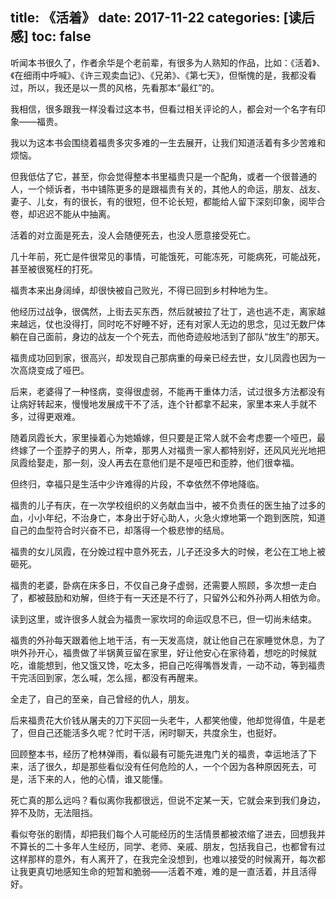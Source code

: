 title: 《活着》
date: 2017-11-22
categories: [读后感]
toc: false
---

听闻本书很久了，作者余华是个老前辈，有很多为人熟知的作品，比如：《活着》、《在细雨中呼喊》、《许三观卖血记》、《兄弟》、《第七天》，但惭愧的是，我都没看过，所以，我还是以一贯的风格，先看那本“最红”的。

我相信，很多跟我一样没看过这本书，但看过相关评论的人，都会对一个名字有印象——福贵。

我以为这本书会围绕着福贵多灾多难的一生去展开，让我们知道活着有多少苦难和烦恼。

但我低估了它，甚至，你会觉得整本书里福贵只是一个配角，或者一个很普通的人，一个倾诉者，书中铺陈更多的是跟福贵有关的，其他人的命运，朋友、战友、妻子、儿女，有的很长，有的很短，但不论长短，都能给人留下深刻印象，阅毕合卷，却迟迟不能从中抽离。

活着的对立面是死去，没人会随便死去，也没人愿意接受死亡。

几十年前，死亡是件很常见的事情，可能饿死，可能冻死，可能病死，可能战死，甚至被很冤枉的打死。

福贵本来出身阔绰，却很快被自己败光，不得已回到乡村种地为生。

他经历过战争，很偶然，上街去买东西，然后就被拉了壮丁，逃也逃不走，离家越来越远，仗也没得打，同时吃不好睡不好，还有对家人无边的思念，见过无数尸体躺在自己面前，身边的战友一个个死去，而他奇迹般地活到了部队“放生”的那天。

福贵成功回到家，很高兴，却发现自己那病重的母亲已经去世，女儿凤霞也因为一次高烧变成了哑巴。

后来，老婆得了一种怪病，变得很虚弱，不能再干重体力活，试过很多方法都没有让病好转起来，慢慢地发展成干不了活，连个针都拿不起来，家里本来人手就不多，过得更艰难。

随着凤霞长大，家里操着心为她婚嫁，但只要是正常人就不会考虑要一个哑巴，最终嫁了一个歪脖子的男人，所幸，那男人对福贵一家人都特别好，还风风光光地把凤霞给娶走，那一刻，没人再去在意他们是不是哑巴和歪脖，他们很幸福。

但终归，幸福只是生活中少许难得的片段，不幸依然不停地降临。

福贵的儿子有庆，在一次学校组织的义务献血当中，被不负责任的医生抽了过多的血，小小年纪，不治身亡，本身出于好心助人，火急火燎地第一个跑到医院，知道自己的血型符合时兴奋不已，却落得一个极悲惨的结局。

福贵的女儿凤霞，在分娩过程中意外死去，儿子还没多大的时候，老公在工地上被砸死。

福贵的老婆，卧病在床多日，不仅自己身子虚弱，还需要人照顾，多次想一走白了，都被鼓励和劝解，但终于有一天还是不行了，只留外公和外孙两人相依为命。

读到这里，或许很多人就会为福贵一家坎坷的命运叹息不已，但一切尚未结束。

福贵的外孙每天跟着他上地干活，有一天发高烧，就让他自己在家睡觉休息，为了哄外孙开心，福贵做了半锅黄豆留在家里，好让他安心在家待着，想吃的时候就吃，谁能想到，他又饿又馋，吃太多，把自己吃得嘴唇发青，一动不动，等到福贵干完活回到家，怎么喊，怎么摇，都没有再醒来。

全走了，自己的至亲，自己曾经的仇人，朋友。

后来福贵花大价钱从屠夫的刀下买回一头老牛，人都笑他傻，他却觉得值，牛是老了，但自己还能活多久呢？忙时干活，闲时聊天，共度余生，也挺好。

回顾整本书，经历了枪林弹雨，看似最有可能先进鬼门关的福贵，幸运地活了下来，活了很久，却是那些看似没有任何危险的人，一个个因为各种原因死去，可是，活下来的人，他的心情，谁又能懂。

死亡真的那么远吗？看似离你我都很远，但说不定某一天，它就会来到我们身边，猝不及防，无法阻挡。

看似夸张的剧情，却把我们每个人可能经历的生活情景都被浓缩了进去，回想我并不算长的二十多年人生经历，同学、老师、亲戚、朋友，包括我自己，也都曾有过这样那样的意外，有人离开了，在我完全没想到，也难以接受的时候离开，每次都让我更真切地感知生命的短暂和脆弱——活着不难，难的是一直活着，并且活得好。


